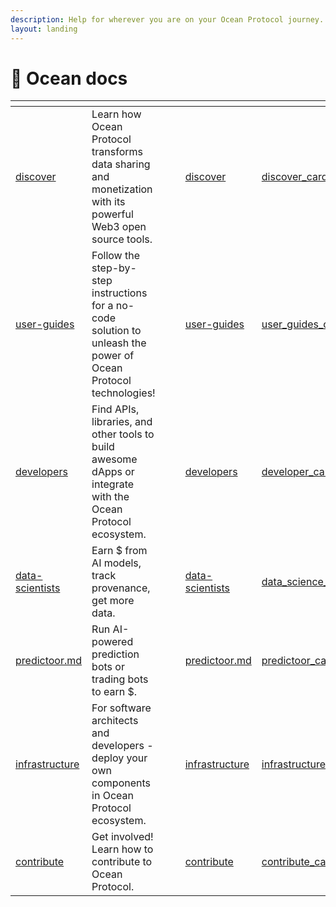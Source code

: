 ```yaml
---
description: Help for wherever you are on your Ocean Protocol journey.
layout: landing
---
```


# 👋 Ocean docs

<table data-view="cards"><thead><tr><th data-type="content-ref"></th><th></th><th data-hidden data-type="files"></th><th data-hidden data-type="files"></th><th data-hidden data-card-target data-type="content-ref"></th><th data-hidden data-card-cover data-type="files"></th></tr></thead><tbody><tr><td><a href="discover/">discover</a></td><td>Learn how Ocean Protocol transforms data sharing and monetization with its powerful Web3 open source tools.</td><td></td><td></td><td><a href="discover/">discover</a></td><td><a href=".gitbook/assets/discover_card.png">discover_card.png</a></td></tr><tr><td><a href="user-guides/">user-guides</a></td><td>Follow the step-by-step instructions for a no-code solution to unleash the power of Ocean Protocol technologies!</td><td></td><td></td><td><a href="user-guides/">user-guides</a></td><td><a href=".gitbook/assets/user_guides_card.png">user_guides_card.png</a></td></tr><tr><td><a href="developers/">developers</a></td><td>Find APIs, libraries, and other tools to build awesome dApps or integrate with the Ocean Protocol ecosystem.</td><td></td><td></td><td><a href="developers/">developers</a></td><td><a href=".gitbook/assets/developer_card.png">developer_card.png</a></td></tr><tr><td><a href="data-scientists/">data-scientists</a></td><td>Earn $ from AI models, track provenance, get more data.</td><td></td><td></td><td><a href="data-scientists/">data-scientists</a></td><td><a href=".gitbook/assets/data_science_card.png">data_science_card.png</a></td></tr><tr><td><a href="predictoor.md">predictoor.md</a></td><td>Run AI-powered prediction bots or trading bots to earn $.</td><td></td><td></td><td><a href="predictoor.md">predictoor.md</a></td><td><a href=".gitbook/assets/predictoor_card.jpg">predictoor_card.jpg</a></td></tr><tr><td><a href="infrastructure/">infrastructure</a></td><td>For software architects and developers - deploy your own components in Ocean Protocol ecosystem.</td><td></td><td></td><td><a href="infrastructure/">infrastructure</a></td><td><a href=".gitbook/assets/infrastructure_card.png">infrastructure_card.png</a></td></tr><tr><td><a href="contribute/">contribute</a></td><td>Get involved! Learn how to contribute to Ocean Protocol.</td><td></td><td></td><td><a href="contribute/">contribute</a></td><td><a href=".gitbook/assets/contribute_card.png">contribute_card.png</a></td></tr></tbody></table>
